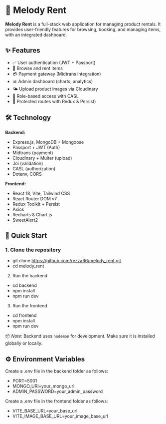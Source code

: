 # 🎵 Melody Rent

**Melody Rent** is a full-stack web application for managing product rentals. It provides user-friendly features for browsing, booking, and managing items, with an integrated dashboard.

## ✨ Features

- ✅ User authentication (JWT + Passport)
- 🎸 Browse and rent items
- 💳 Payment gateway (Midtrans integration)
- 📊 Admin dashboard (charts, analytics)
- 🌤️ Upload product images via Cloudinary
- 🧾 Role-based access with CASL
- 🔐 Protected routes with Redux & Persist)

## 🛠️ Technology

**Backend:**

- Express.js, MongoDB + Mongoose
- Passport + JWT (Auth)
- Midtrans (payment)
- Cloudinary + Multer (upload)
- Joi (validation)
- CASL (authorization)
- Dotenv, CORS

**Frontend:**

- React 18, Vite, Tailwind CSS
- React Router DOM v7
- Redux Toolkit + Persist
- Axios
- Recharts & Chart.js
- SweetAlert2

## 🚀 Quick Start

### 1. Clone the repository

- git clone https://github.com/rezza66/melody_rent.git
- cd melody_rent

2. Run the backend
   
- cd backend
- npm install
- npm run dev

3. Run the frontend

- cd frontend
- npm install
- npm run dev

📦 *Note*: Backend uses `nodemon` for development. Make sure it is installed globally or locally.

## ⚙️ Environment Variables

Create a .env file in the backend folder as follows:

- PORT=5001
- MONGO_URI=your_mongo_uri
- ADMIN_PASSWORD=your_admin_password

Create a .env file in the frontend folder as follows:

- VITE_BASE_URL=your_base_url
- VITE_IMAGE_BASE_URL=your_image_base_url
